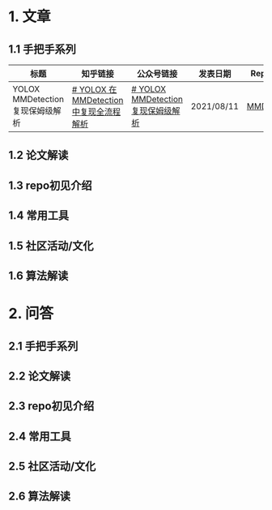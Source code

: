 # 1. 文章

## 1.1 手把手系列
| 标题 | 知乎链接 | 公众号链接 | 发表日期 | Repo |
|--|--|--|--|--|
| YOLOX  MMDetection 复现保姆级解析 | [# YOLOX 在 MMDetection 中复现全流程解析](https://zhuanlan.zhihu.com/p/398545304) | [# YOLOX  MMDetection 复现保姆级解析](https://mp.weixin.qq.com/s?__biz=MzI4MDcxNTY2MQ==&mid=2247483817&idx=1&sn=bc23f34108a2763e5379d8b236272a92&chksm=ebb5094bdcc2805d35eeeb1905b4ef6a01b4acebe8fff0b7d079c7de437ddf8b2c713557e827&token=1125533908&lang=zh_CN#rd) | 2021/08/11 | [MMDet](https://github.com/open-mmlab/mmdetection) |

## 1.2 论文解读

## 1.3 repo初见介绍

## 1.4 常用工具

## 1.5 社区活动/文化

## 1.6 算法解读

# 2. 问答

## 2.1 手把手系列

## 2.2 论文解读

## 2.3 repo初见介绍

## 2.4 常用工具

## 2.5 社区活动/文化

## 2.6 算法解读
